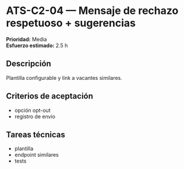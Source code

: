 # ATS-C2-04 — Mensaje de rechazo respetuoso + sugerencias

**Prioridad:** Media  
**Esfuerzo estimado:** 2.5 h

## Descripción
Plantilla configurable y link a vacantes similares.

## Criterios de aceptación
- opción opt-out
- registro de envío

## Tareas técnicas
- plantilla
- endpoint similares
- tests

